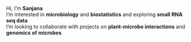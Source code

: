 Hi, I’m **Sanjana**\
I’m interested in **microbiology** and **biostatistics** and exploring **small RNA seq data**\
I’m looking to collaborate with projects on **plant-microbe interactions** and **genomics of microbes**

<!---
sanjana4373/sanjana4373 is a ✨ special ✨ repository because its `README.md` (this file) appears on your GitHub profile.
You can click the Preview link to take a look at your changes.
--->
